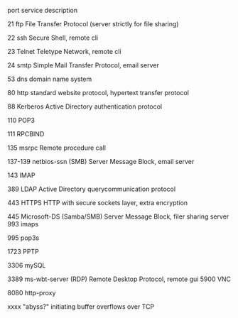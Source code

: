 port             service      description 

21          ftp            	File Transfer Protocol (server strictly for file sharing)

22 			ssh 		Secure Shell, remote cli	


23 			Telnet				Teletype Network, remote cli


24        smtp    					Simple Mail Transfer Protocol, email server

53         dns               domain name system


80       http				standard website protocol, hypertext transfer protocol

88  	Kerberos					Active Directory authentication protocol


110		POP3


111	    RPCBIND

135       msrpc 						Remote procedure call	


137-139   	netbios-ssn (SMB)		Server Message Block, email server

143		IMAP

389			LDAP   				Active Directory querycommunication protocol

  

443       HTTPS					HTTP with secure sockets layer, extra encryption



445
Microsoft-DS (Samba/SMB)
Server Message Block, filer sharing server
993
imaps

995
pop3s

1723
PPTP

3306
mySQL

3389
ms-wbt-server (RDP)
Remote Desktop Protocol, remote gui 
5900
VNC

8080
http-proxy

xxxx
"abyss?"
initiating buffer overflows over TCP






